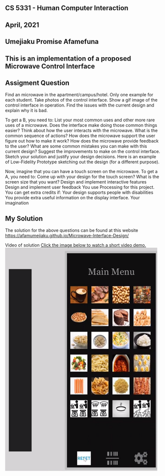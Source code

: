 ## CS 5331 - Human Computer Interaction
## April, 2021
## Umejiaku Promise Afamefuna
## This is an implementation of a proposed Microwave Control Interface
## Assigment Question
Find an microwave in the apartment/campus/hotel. Only one example for each student.
Take photos of the control interface.
Show a gif image of the control interface in operation.
Find the issues with the current design and explain why it is bad.

To get a B, you need to:
List your most common uses and other more rare uses of a microwave. Does the interface make doing those common things easier?
Think about how the user interacts with the microwave. What is the common sequence of actions?
How does the microwave support the user figure out how to make it work?
How does the microwave provide feedback to the user?
What are some common mistakes you can make with this current design?
Suggest the improvements to make on the control interface. Sketch your solution and justify your design decisions.
Here is an example of Low-Fidelity Prototype sketching out the design (for a different purpose).

Now, imagine that you can have a touch screen on the microwave. To get a A, you need to:
Come up with your design for the touch screen? What is the screen size that you want?
Design and implement interactive features
Design and implement user feedback
You use Processing for this project.
You can get extra credits if:
Your design supports people with disabilities
You provide extra useful information on the display interface.
Your imagination

## My Solution
The solution for the above questions can be found at this website<br>
https://afamumejiaku.github.io/Microwave-Interface-Design/

Video of solution
[ Click the image below to watch a short video demo.](https://www.youtube.com/embed/4ss72XnrnDA) <br/>
[ ![Overview](overview.png)](https://www.youtube.com/embed/4ss72XnrnDA)<br/>

